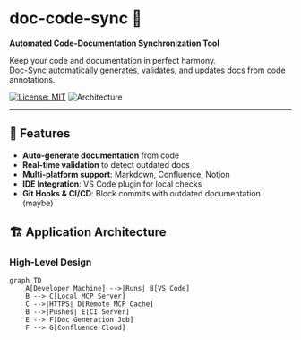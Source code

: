 # doc-code-sync 🔄

**Automated Code-Documentation Synchronization Tool**  

Keep your code and documentation in perfect harmony.  
Doc-Sync automatically generates, validates, and updates docs from code annotations.

[![License: MIT](https://img.shields.io/badge/License-MIT-blue.svg)](LICENSE)
![Architecture](https://img.shields.io/badge/Architecture-Modular-blueviolet)

---

## 🌟 Features

- **Auto-generate documentation** from code
- **Real-time validation** to detect outdated docs  
- **Multi-platform support**: Markdown, Confluence, Notion  
- **IDE Integration**: VS Code plugin for local checks 
- **Git Hooks & CI/CD**: Block commits with outdated documentation (maybe) 

## 🏗 Application Architecture

### High-Level Design

```mermaid
graph TD
    A[Developer Machine] -->|Runs| B[VS Code]
    B --> C[Local MCP Server]
    C -->|HTTPS| D[Remote MCP Cache]
    B -->|Pushes| E[CI Server]
    E --> F[Doc Generation Job]
    F --> G[Confluence Cloud]
```
